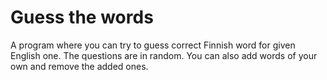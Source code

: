 # Guess the words
A program where you can try to guess correct Finnish word for given English one. The questions are in random. You can also add words of your own and remove the added ones.
